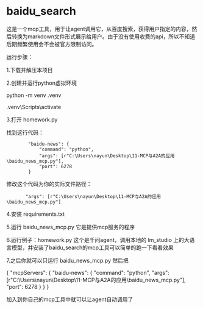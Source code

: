 # baidu_search
这是一个mcp工具，用于让agent调用它，从百度搜索，获得用户指定的内容，然后转换为markdown文件形式展示给用户。由于没有使用收费的api，所以不知道后期频繁使用会不会被官方限制访问。

运行步骤：

1.下载并解压本项目

2.创建并运行python虚拟环境

  python -m venv .venv
  
  .venv\Scripts\activate

3.打开 homework.py 

  找到这行代码：
  
            "baidu-news": {
                "command": "python",
                "args": [r"C:\Users\nayun\Desktop\11-MCP与A2A的应用\baidu_news_mcp.py"],
                "port": 6278
            }

  修改这个代码为你的实际文件路径：
  
           "args": [r"C:\Users\nayun\Desktop\11-MCP与A2A的应用\baidu_news_mcp.py"]

4.安装 requirements.txt

5.运行 baidu_news_mcp.py 它是提供mcp服务的程序

6.运行例子：homework.py 这个是千问agent，调用本地的 lm_studio 上的大语言模型，并安装了baidu_search的mcp工具可以简单的跑一下看看效果

7.之后你就可以只运行 baidu_news_mcp.py
然后把

{
        "mcpServers": {
            "baidu-news": {
                "command": "python",
                "args": [r"C:\Users\nayun\Desktop\11-MCP与A2A的应用\baidu_news_mcp.py"],
                "port": 6278
            }
        }
    }

 加入到你自己的mcp工具中就可以让agent自动调用了


